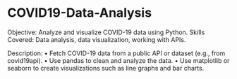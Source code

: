 # COVID19-Data-Analysis
Objective: Analyze and visualize COVID-19 data using Python. Skills Covered: Data analysis, data visualization, working with APIs.

Description:
	•	Fetch COVID-19 data from a public API or dataset (e.g., from covid19api).
	•	Use pandas to clean and analyze the data.
	•	Use matplotlib or seaborn to create visualizations such as line graphs and bar charts.

